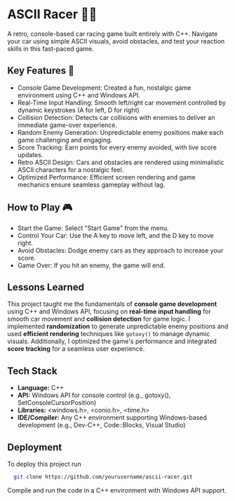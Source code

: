 
# ASCII Racer 🚗💨

A retro, console-based car racing game built entirely with C++. Navigate your car using simple ASCII visuals, avoid obstacles, and test your reaction skills in this fast-paced game.


## Key Features 🚀

- Console Game Development: Created a fun, nostalgic game environment using C++ and Windows API. 
- Real-Time Input Handling: Smooth left/right car movement controlled by dynamic keystrokes (A for left, D for right)
- Collision Detection: Detects car collisions with enemies to deliver an immediate game-over experience.
- Random Enemy Generation: Unpredictable enemy positions make each game challenging and engaging.
- Score Tracking: Earn points for every enemy avoided, with live score updates.
- Retro ASCII Design: Cars and obstacles are rendered using minimalistic ASCII characters for a nostalgic feel.
- Optimized Performance: Efficient screen rendering and game mechanics ensure seamless gameplay without lag.


## How to Play 🎮

- Start the Game: Select "Start Game" from the menu.
- Control Your Car: Use the A key to move left, and the D key to move right.
- Avoid Obstacles: Dodge enemy cars as they approach to increase your score.
- Game Over: If you hit an enemy, the game will end.


## Lessons Learned

This project taught me the fundamentals of **console game development** using C++ and Windows API, focusing on **real-time input handling** for smooth car movement and **collision detection** for game logic. I implemented **randomization** to generate unpredictable enemy positions and used **efficient rendering** techniques like `gotoxy()` to manage dynamic visuals. Additionally, I optimized the game's performance and integrated **score tracking** for a seamless user experience.


## Tech Stack
- **Language:** C++
- **API:** Windows API for console control (e.g., gotoxy(), SetConsoleCursorPosition)
- **Libraries:** <windows.h>, <conio.h>, <time.h>
- **IDE/Compiler:** Any C++ environment supporting Windows-based development (e.g., Dev-C++, Code::Blocks, Visual Studio)


## Deployment

To deploy this project run

```bash
  git clone https://github.com/yourusername/ascii-racer.git
```

Compile and run the code in a C++ environment with Windows API support.
